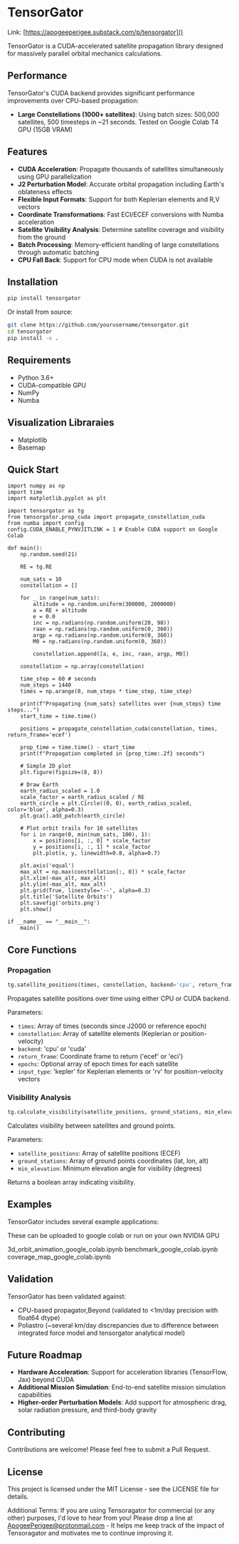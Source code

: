 # TensorGator
Link: [https://apogeeperigee.substack.com/p/tensorgator]()

TensorGator is a CUDA-accelerated satellite propagation library designed for massively parallel orbital mechanics calculations.

## Performance

TensorGator's CUDA backend provides significant performance improvements over CPU-based propagation:

- **Large Constellations (1000+ satellites)**:  Using batch sizes: 500,000 satellites, 500 timesteps in ~21 seconds. Tested on Google Colab T4 GPU (15GB VRAM)

## Features

- **CUDA Acceleration**: Propagate thousands of satellites simultaneously using GPU parallelization
- **J2 Perturbation Model**: Accurate orbital propagation including Earth's oblateness effects
- **Flexible Input Formats**: Support for both Keplerian elements and R,V vectors
- **Coordinate Transformations**: Fast ECI/ECEF conversions with Numba acceleration
- **Satellite Visibility Analysis**: Determine satellite coverage and visibility from the ground
- **Batch Processing**: Memory-efficient handling of large constellations through automatic batching
- **CPU Fall Back**: Support for CPU mode when CUDA is not available

## Installation

```bash
pip install tensorgator
```

Or install from source:

```bash
git clone https://github.com/yourusername/tensorgator.git
cd tensorgator
pip install -e .
```

## Requirements

- Python 3.6+
- CUDA-compatible GPU
- NumPy
- Numba

## Visualization Libraraies
- Matplotlib
- Basemap

## Quick Start

    import numpy as np
    import time
    import matplotlib.pyplot as plt

    import tensorgator as tg
    from tensorgator.prop_cuda import propagate_constellation_cuda
    from numba import config
    config.CUDA_ENABLE_PYNVJITLINK = 1 # Enable CUDA support on Google Colab
    
    def main():
        np.random.seed(21)
        
        RE = tg.RE
        
        num_sats = 10
        constellation = []
        
        for _ in range(num_sats):
            altitude = np.random.uniform(300000, 2000000)
            a = RE + altitude
            e = 0.0
            inc = np.radians(np.random.uniform(20, 98))
            raan = np.radians(np.random.uniform(0, 360))
            argp = np.radians(np.random.uniform(0, 360))
            M0 = np.radians(np.random.uniform(0, 360))
            
            constellation.append([a, e, inc, raan, argp, M0])
        
        constellation = np.array(constellation)
        
        time_step = 60 # seconds
        num_steps = 1440
        times = np.arange(0, num_steps * time_step, time_step)
        
        print(f"Propagating {num_sats} satellites over {num_steps} time steps...")
        start_time = time.time()
        
        positions = propagate_constellation_cuda(constellation, times, return_frame='ecef')
        
        prop_time = time.time() - start_time
        print(f"Propagation completed in {prop_time:.2f} seconds")
        
        # Simple 2D plot
        plt.figure(figsize=(8, 8))
        
        # Draw Earth
        earth_radius_scaled = 1.0
        scale_factor = earth_radius_scaled / RE
        earth_circle = plt.Circle((0, 0), earth_radius_scaled, color='blue', alpha=0.3)
        plt.gca().add_patch(earth_circle)
        
        # Plot orbit trails for 10 satellites
        for i in range(0, min(num_sats, 100), 1):
            x = positions[i, :, 0] * scale_factor
            y = positions[i, :, 1] * scale_factor
            plt.plot(x, y, linewidth=0.8, alpha=0.7)
        
        plt.axis('equal')
        max_alt = np.max(constellation[:, 0]) * scale_factor
        plt.xlim(-max_alt, max_alt)
        plt.ylim(-max_alt, max_alt)
        plt.grid(True, linestyle='--', alpha=0.3)
        plt.title('Satellite Orbits')
        plt.savefig('orbits.png')
        plt.show()

    if __name__ == "__main__":
        main()

## Core Functions

### Propagation

```python
tg.satellite_positions(times, constellation, backend='cpu', return_frame='ecef', epochs=None, input_type='kepler')
```

Propagates satellite positions over time using either CPU or CUDA backend.

Parameters:
- `times`: Array of times (seconds since J2000 or reference epoch)
- `constellation`: Array of satellite elements (Keplerian or position-velocity)
- `backend`: 'cpu' or 'cuda'
- `return_frame`: Coordinate frame to return ('ecef' or 'eci')
- `epochs`: Optional array of epoch times for each satellite
- `input_type`: 'kepler' for Keplerian elements or 'rv' for position-velocity vectors

### Visibility Analysis

```python
tg.calculate_visibility(satellite_positions, ground_stations, min_elevation=10.0)
```

Calculates visibility between satellites and ground points.

Parameters:
- `satellite_positions`: Array of satellite positions (ECEF)
- `ground_stations`: Array of ground points coordinates (lat, lon, alt)
- `min_elevation`: Minimum elevation angle for visibility (degrees)

Returns a boolean array indicating visibility.

## Examples

TensorGator includes several example applications:

These can be uploaded to google colab or run on your own NVIDIA GPU

3d_orbit_animation_google_colab.ipynb
benchmark_google_colab.ipynb
coverage_map_google_colab.ipynb

## Validation

TensorGator has been validated against:
- CPU-based propagator,Beyond (validated to <1m/day precision with float64 dtype)
- Poliastro (~several km/day discrepancies due to difference between integrated force model and tensorgator analytical model)

## Future Roadmap

- **Hardware Acceleration**: Support for acceleration libraries (TensorFlow, Jax) beyond CUDA
- **Additional Mission Simulation**: End-to-end satellite mission simulation capabilities
- **Higher-order Perturbation Models**: Add support for atmospheric drag, solar radiation pressure, and third-body gravity

## Contributing

Contributions are welcome! Please feel free to submit a Pull Request.

## License

This project is licensed under the MIT License - see the LICENSE file for details. 

Additional Terms: If you are using Tensoragator for commercial (or any other) purposes, I'd love to hear from you! Please drop a line at ApogeePerigee@protonmail.com - It helps me keep track of the impact of Tensoragator and motivates me to continue improving it.
